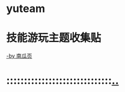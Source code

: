 # yuteam
# 技能游玩主题收集贴
[-by 南瓜页](https://myngy.github.io/) <br />
# ::::::::::::::::::::::::::::::[..](https://github.com/myio/myio.github.io/edit/master/README.md)
